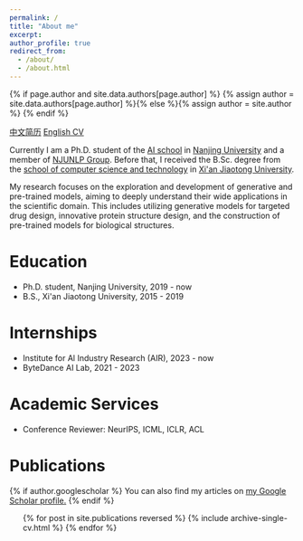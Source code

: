 ```yaml
---
permalink: /
title: "About me"
excerpt:
author_profile: true
redirect_from: 
  - /about/
  - /about.html
---
```

{% if page.author and site.data.authors[page.author] %}
  {% assign author = site.data.authors[page.author] %}{% else %}{% assign author = site.author %}
{% endif %}

[中文简历](../files/cv_zh.pdf) [English CV](../files/cv_en.pdf)

Currently I am a Ph.D. student of the [AI school](https://ai.nju.edu.cn/main.htm) in [Nanjing University](https://www.nju.edu.cn/main.htm) and a member of [NJUNLP Group](http://nlp.nju.edu.cn/homepage). Before that, I received the B.Sc. degree from the [school of computer science and technology](http://www.cs.xjtu.edu.cn) in [Xi'an Jiaotong University](http://www.xjtu.edu.cn).

My research focuses on the exploration and development of generative and pre-trained models, aiming to deeply understand their wide applications in the scientific domain. This includes utilizing generative models for targeted drug design, innovative protein structure design, and the construction of pre-trained models for biological structures.

Education
======
* Ph.D. student, Nanjing University, 2019 - now
* B.S., Xi'an Jiaotong University, 2015 - 2019

Internships
======
* Institute for Al Industry Research (AIR), 2023 - now
* ByteDance AI Lab, 2021 - 2023

Academic Services
======
* Conference Reviewer: NeurIPS, ICML, ICLR, ACL

Publications
======
{% if author.googlescholar %}
  You can also find my articles on <u><a href="{{author.googlescholar}}">my Google Scholar profile</a>.</u>
{% endif %}
  <ul>{% for post in site.publications reversed %}
    {% include archive-single-cv.html %}
  {% endfor %}</ul>